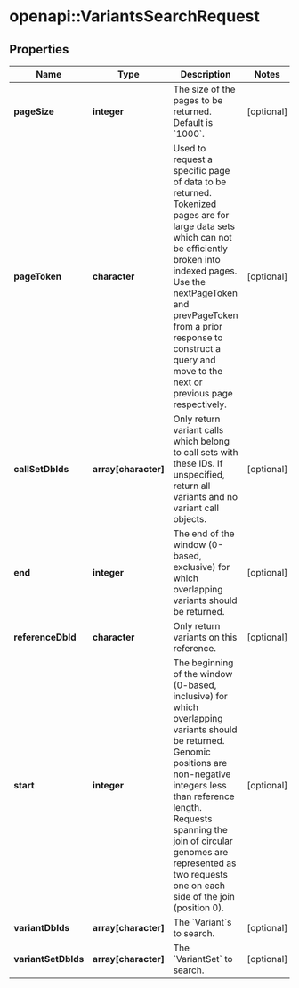 # openapi::VariantsSearchRequest

## Properties
Name | Type | Description | Notes
------------ | ------------- | ------------- | -------------
**pageSize** | **integer** | The size of the pages to be returned. Default is &#x60;1000&#x60;. | [optional] 
**pageToken** | **character** | Used to request a specific page of data to be returned.  Tokenized pages are for large data sets which can not be efficiently broken into indexed pages. Use the nextPageToken and prevPageToken from a prior response to construct a query and move to the next or previous page respectively.  | [optional] 
**callSetDbIds** | **array[character]** | Only return variant calls which belong to call sets with these IDs. If unspecified, return all variants and no variant call objects. | [optional] 
**end** | **integer** | The end of the window (0-based, exclusive) for which overlapping variants should be returned. | [optional] 
**referenceDbId** | **character** | Only return variants on this reference. | [optional] 
**start** | **integer** | The beginning of the window (0-based, inclusive) for which overlapping variants should be returned. Genomic positions are non-negative integers less than reference length. Requests spanning the join of circular genomes are represented as two requests one on each side of the join (position 0). | [optional] 
**variantDbIds** | **array[character]** | The &#x60;Variant&#x60;s to search. | [optional] 
**variantSetDbIds** | **array[character]** | The &#x60;VariantSet&#x60; to search. | [optional] 


